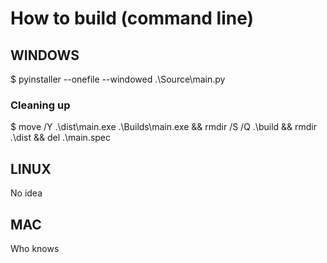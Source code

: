 # How to build (command line)

## WINDOWS
$ pyinstaller --onefile --windowed .\Source\main.py

### Cleaning up
$ move /Y .\dist\main.exe .\Builds\main.exe && rmdir /S /Q .\build && rmdir .\dist && del .\main.spec

## LINUX

No idea

## MAC

Who knows
